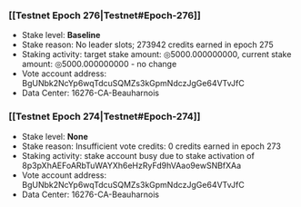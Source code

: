 ### [[Testnet Epoch 276|Testnet#Epoch-276]]
* Stake level: **Baseline**
* Stake reason: No leader slots; 273942 credits earned in epoch 275
* Staking activity: target stake amount: ◎5000.000000000, current stake amount: ◎5000.000000000 - no change
* Vote account address: BgUNbk2NcYp6wqTdcuSQMZs3kGpmNdczJgGe64VTvJfC
* Data Center: 16276-CA-Beauharnois
### [[Testnet Epoch 274|Testnet#Epoch-274]]
* Stake level: **None**
* Stake reason: Insufficient vote credits: 0 credits earned in epoch 273
* Staking activity: stake account busy due to stake activation of 8p3pXhAEFoARbTuWAYXh6eHzRyFd9hVAao9ewSNBfXAa
* Vote account address: BgUNbk2NcYp6wqTdcuSQMZs3kGpmNdczJgGe64VTvJfC
* Data Center: 16276-CA-Beauharnois